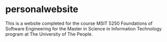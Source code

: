 # personalwebsite

This is a website completed for the course MSIT 5250 Foundations of Software Engineering for the Master in Science in Information Technology program at The University of The People. 
